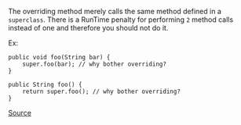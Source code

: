 The overriding method merely calls the same method defined in a `superclass`.
There is a RunTime penalty for performing `2` method calls instead of one and therefore you should not do it.

Ex:

```
public void foo(String bar) {
	super.foo(bar); // why bother overriding?
}

public String foo() {
	return super.foo(); // why bother overriding?
}
```

[Source](http://pmd.sourceforge.net/pmd-5.3.2/pmd-java/rules/java/unnecessary.html#UselessOverridingMethod)
